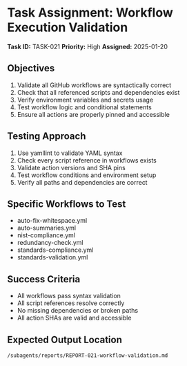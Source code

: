 # Task Assignment: Workflow Execution Validation

**Task ID:** TASK-021
**Priority:** High
**Assigned:** 2025-01-20

## Objectives
1. Validate all GitHub workflows are syntactically correct
2. Check that all referenced scripts and dependencies exist
3. Verify environment variables and secrets usage
4. Test workflow logic and conditional statements
5. Ensure all actions are properly pinned and accessible

## Testing Approach
1. Use yamllint to validate YAML syntax
2. Check every script reference in workflows exists
3. Validate action versions and SHA pins
4. Test workflow conditions and environment setup
5. Verify all paths and dependencies are correct

## Specific Workflows to Test
- auto-fix-whitespace.yml
- auto-summaries.yml  
- nist-compliance.yml
- redundancy-check.yml
- standards-compliance.yml
- standards-validation.yml

## Success Criteria
- All workflows pass syntax validation
- All script references resolve correctly
- No missing dependencies or broken paths
- All action SHAs are valid and accessible

## Expected Output Location
`/subagents/reports/REPORT-021-workflow-validation.md`